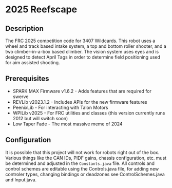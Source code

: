 # 2025 Reefscape

## Description

The FRC 2025 competition code for 3407 Wildcards. This robot uses a wheel and track based intake system, a top and bottom roller shooter, and a two climber-in-a-box based climber. The vision system uses eyes and is designed to detect April Tags in order to determine field positioning used for aim assisted shooting.

## Prerequisites

* SPARK MAX Firmware v1.6.2 - Adds features that are required for swerve
* REVLib v2023.1.2 - Includes APIs for the new firmware features
* PeenixLib - For interacting with Talon Motors
* WPILib v2025 - For FRC utilities and classes (this version currently runs 2012 but will switch soon)
* Low Taper Fade - The most massive meme of 2024

## Configuration

It is possible that this project will not work for robots right out of the box. Various things like the CAN IDs, PIDF gains, chassis configuration, etc. must be determined and adjusted in the `Constants.java` file. All controls and control schemes are editable using the Controls.java file, for adding new controler types, changing bindings or deadzones see ControlSchemes.java and Input.java.
